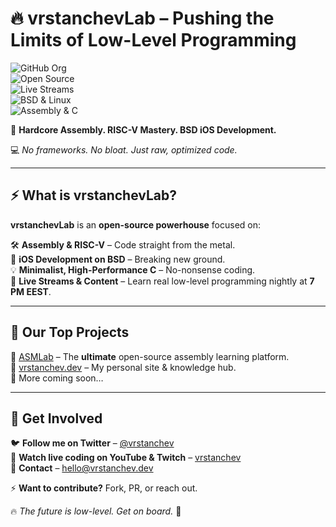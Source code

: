 # 🔥 vrstanchevLab – Pushing the Limits of Low-Level Programming  

![GitHub Org](https://img.shields.io/badge/GitHub%20Staff-%E2%9C%94-blue?style=flat-square)  
![Open Source](https://img.shields.io/badge/Open%20Source-100%25-green?style=flat-square)  
![Live Streams](https://img.shields.io/badge/Live%20Streams-Nightly-red?style=flat-square)  
![BSD & Linux](https://img.shields.io/badge/OS-BSD%20%26%20Linux-informational?style=flat-square)  
![Assembly & C](https://img.shields.io/badge/Language-Assembly%20%26%20C-yellow?style=flat-square)  

🚀 **Hardcore Assembly. RISC-V Mastery. BSD iOS Development.**  

💻 _No frameworks. No bloat. Just raw, optimized code._  

---

## ⚡ What is vrstanchevLab?  

**vrstanchevLab** is an **open-source powerhouse** focused on:  

🛠 **Assembly & RISC-V** – Code straight from the metal.  
📱 **iOS Development on BSD** – Breaking new ground.  
💡 **Minimalist, High-Performance C** – No-nonsense coding.  
🎥 **Live Streams & Content** – Learn real low-level programming nightly at **7 PM EEST**.  

---

## 🔗 Our Top Projects  

🔹 [ASMLab](https://github.com/vrstanchevLab/ASMLab) – The **ultimate** open-source assembly learning platform.  
🔹 [vrstanchev.dev](https://github.com/vrstanchevLab/vrstanchev.dev) – My personal site & knowledge hub.  
🔹 More coming soon…  

---

## 🚀 Get Involved  

🐦 **Follow me on Twitter** – [@vrstanchev](https://twitter.com/vrstanchev)  
🎥 **Watch live coding on YouTube & Twitch** – [vrstanchev](https://www.twitch.tv/vrstanchev)  
📧 **Contact** – hello@vrstanchev.dev  

⚡ **Want to contribute?** Fork, PR, or reach out.  

🔥 _The future is low-level. Get on board._ 🚀  
